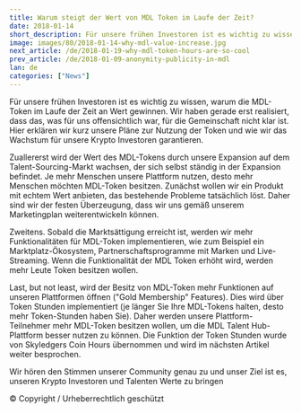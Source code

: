 ```yaml
---
title: Warum steigt der Wert von MDL Token im Laufe der Zeit?
date: 2018-01-14
short_description: Für unsere frühen Investoren ist es wichtig zu wissen, warum die MDL-Token im Laufe der Zeit an Wert gewinnen.
image: images/80/2018-01-14-why-mdl-value-increase.jpg
next_article: /de/2018-01-19-why-mdl-token-hours-are-so-cool
prev_article: /de/2018-01-09-anonymity-publicity-in-mdl
lan: de
categories: ["News"]
---
```


Für unsere frühen Investoren ist es wichtig zu wissen, warum die MDL-Token im Laufe der Zeit an Wert gewinnen. Wir haben gerade erst realisiert, dass das, was für uns offensichtlich war, für die Gemeinschaft nicht klar ist. Hier erklären wir kurz unsere Pläne zur Nutzung der Token und wie wir das Wachstum für unsere Krypto Investoren garantieren.

Zuallererst wird der Wert des MDL-Tokens durch unsere Expansion auf dem Talent-Sourcing-Markt wachsen, der sich selbst ständig in der Expansion befindet. Je mehr Menschen unsere Plattform nutzen, desto mehr Menschen möchten MDL-Token besitzen. Zunächst wollen wir ein Produkt mit echtem Wert anbieten, das bestehende Probleme tatsächlich löst. Daher sind wir der festen Überzeugung, dass wir uns gemäß unserem Marketingplan weiterentwickeln können.

Zweitens. Sobald die Marktsättigung erreicht ist, werden wir mehr Funktionalitäten für MDL-Token implementieren, wie zum Beispiel ein Marktplatz-Ökosystem, Partnerschaftsprogramme mit Marken und Live-Streaming. Wenn die Funktionalität der MDL Token erhöht wird, werden mehr Leute Token besitzen wollen.

Last, but not least, wird der Besitz von MDL-Token mehr Funktionen auf unseren Plattformen öffnen ("Gold Membership" Features). Dies wird über Token Stunden implementiert (je länger Sie Ihre MDL-Tokens halten, desto mehr Token-Stunden haben Sie). Daher werden unsere Plattform-Teilnehmer mehr MDL-Token besitzen wollen, um die MDL Talent Hub-Plattform besser nutzen zu können. Die Funktion der Token Stunden wurde von Skyledgers Coin Hours übernommen und wird im nächsten Artikel weiter besprochen.

Wir hören den Stimmen unserer Community genau zu und unser Ziel ist es, unseren Krypto Investoren und Talenten Werte zu bringen

© Copyright / Urheberrechtlich geschützt
